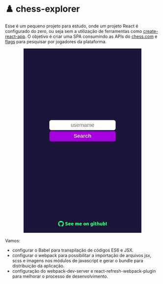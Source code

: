 # ♟️ chess-explorer

Esse é um pequeno projeto para estudo, onde um projeto React é configurado do zero, ou seja sem a utilização de ferramentas como [create-react-app](www.uol.com.br). O objetivo é criar uma SPA consumindo as APIs do [chess.com](chess.com) e [flags](chess.com) para pesquisar por jogadores da plataforma.

<p align="center">
  <img height="600" src="/src/resources/demo.gif">
</p>

Vamos:

 - configurar o Babel para transpilação de códigos ES6 e JSX.
 - configurar o webpack para possibilitar a importação de arquivos jsx, scss e imagens nos módulos de javascript e gerar o bundle para distribuição da aplicação.
 - configuração do webpack-dev-server e react-refresh-webpack-plugin para melhorar o processo de desenvolvimento.




